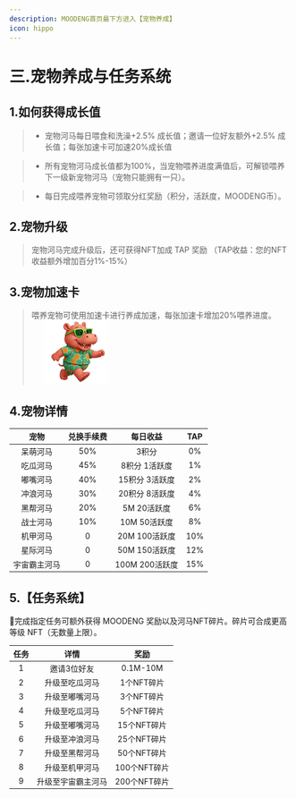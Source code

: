 ```yaml
---
description: MOODENG首页最下方进入【宠物养成】
icon: hippo
---
```


# 三.宠物养成与任务系统

1.如何获得成长值
----------------

> - 宠物河马每日喂食和洗澡+2.5% 成长值；邀请一位好友额外+2.5% 成长值；每张加速卡可加速20%成长值

> - 所有宠物河马成长值都为100%，当宠物喂养进度满值后，可解锁喂养下一级新宠物河马（宠物只能拥有一只）。

> - 每日完成喂养宠物可领取分红奖励（积分，活跃度，MOODENG币）。

2.宠物升级
----------------

>  宠物河马完成升级后，还可获得NFT加成 TAP 奖励 （TAP收益：您的NFT收益额外增加百分1%-15%）

3.宠物加速卡
----------------

> 喂养宠物可使用加速卡进行养成加速，每张加速卡增加20%喂养进度。 <span>&nbsp;&nbsp;&nbsp;&nbsp;&nbsp;&nbsp;</span>![宠物](../.gitbook/assets/ic_anim_mp4_zoulu.gif)

4.宠物详情
----------------

|   宠物   | 兑换手续费 |     每日收益    | TAP |
| :----: | :---: | :---------: | :-: |
|  呆萌河马  |  50%  |     3积分     |  0% |
|  吃瓜河马  |  45%  |   8积分 1活跃度  |  1% |
|  嘟嘴河马  |  40%  |  15积分 3活跃度  |  2% |
|  冲浪河马  |  30%  |  20积分 8活跃度  |  4% |
|  黑帮河马  |  20%  |   5M 20活跃度  |  6% |
|  战士河马  |  10%  |  10M 50活跃度  |  8% |
|  机甲河马  |   0   |  20M 100活跃度 | 10% |
|  星际河马  |   0   |  50M 150活跃度 | 12% |
| 宇宙霸主河马 |   0   | 100M 200活跃度 | 15% |

5.【任务系统】
----------------

🧩完成指定任务可额外获得 MOODENG 奖励以及河马NFT碎片。碎片可合成更高等级 NFT（无数量上限）。

|  任务 |     详情    |     奖励    |
| :-: | :-------: | :-------: |
|  1  |   邀请3位好友  |   0.1M-10M  |
|  2  |  升级至吃瓜河马  |  1个NFT碎片  |
|  3  |  升级至嘟嘴河马  |  3个NFT碎片  |
|  4  |  升级至吃瓜河马  |  5个NFT碎片  |
|  5  |  升级至嘟嘴河马  |  15个NFT碎片 |
|  6  |  升级至冲浪河马  |  25个NFT碎片 |
|  7  |  升级至黑帮河马  |  50个NFT碎片 |
|  8  |  升级至机甲河马  | 100个NFT碎片 |
|  9  | 升级至宇宙霸主河马 | 200个NFT碎片 |
